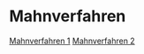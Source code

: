 # Mahnverfahren

[Mahnverfahren 1](pics/Mahnverfahren%20AB_page-0001.jpg)
[Mahnverfahren 2](pics/Mahnverfahren%20AB_page-0002.jpg)
